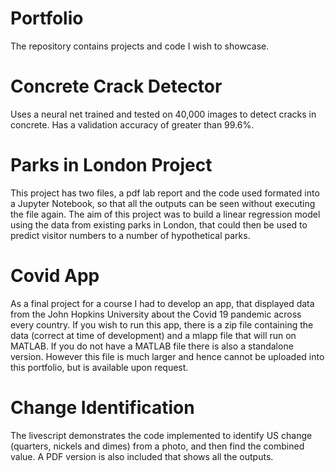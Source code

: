 # Portfolio
The repository contains projects and code I wish to showcase.

# Concrete Crack Detector
Uses a neural net trained and tested on 40,000 images to detect cracks in concrete. Has a validation accuracy of greater than 99.6%.

# Parks in London Project
This project has two files, a pdf lab report and the code used formated into a Jupyter Notebook, so that all the outputs can be seen without executing the file again.
The aim of this project was to build a linear regression model using the data from existing parks in London, that could then be used to predict visitor numbers to a  number of hypothetical parks.

# Covid App
As a final project for a course I had to develop an app, that displayed data from the John Hopkins University about the Covid 19 pandemic across every country. If you wish to run this app, there is a zip file containing the data (correct at time of development) and a mlapp file that will run on MATLAB. If you do not have a MATLAB file there is also a standalone version. However this file is much larger and hence cannot be uploaded into this portfolio, but is available upon request.

# Change Identification
The livescript demonstrates the code implemented to identify US change (quarters, nickels and dimes) from a photo, and then find the combined value. A PDF version is also included that shows all the outputs. 
